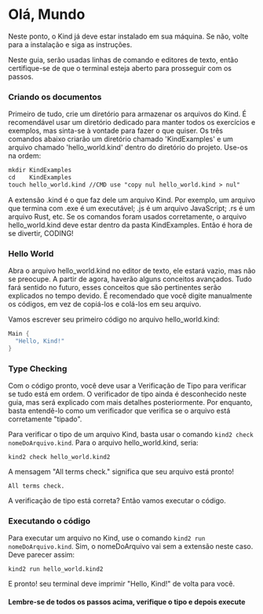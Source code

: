 # Olá, Mundo

Neste ponto, o Kind já deve estar instalado em sua máquina. Se não, volte para a instalação e siga as instruções.

Neste guia, serão usadas linhas de comando e editores de texto, então certifique-se de que o terminal esteja aberto para prosseguir com os passos.

### Criando os documentos

Primeiro de tudo, crie um diretório para armazenar os arquivos do Kind. É recomendável usar um diretório dedicado para manter todos os exercícios e exemplos, mas sinta-se à vontade para fazer o que quiser.
Os três comandos abaixo criarão um diretório chamado 'KindExamples' e um arquivo chamado 'hello_world.kind' dentro do diretório do projeto. Use-os na ordem:

```diff
mkdir KindExamples
cd    KindExamples
touch hello_world.kind //CMD use "copy nul hello_world.kind > nul"
```

A extensão .kind é o que faz dele um arquivo Kind. Por exemplo, um arquivo que termina com .exe é um executável; .js é um arquivo JavaScript; .rs é um arquivo Rust, etc.
Se os comandos foram usados corretamente, o arquivo hello_world.kind deve estar dentro da pasta KindExamples. Então é hora de se divertir, CODING!

### Hello World

Abra o arquivo hello_world.kind no editor de texto, ele estará vazio, mas não se preocupe.
A partir de agora, haverão alguns conceitos avançados. Tudo fará sentido no futuro, esses conceitos que são pertinentes serão explicados no tempo devido. É recomendado que você digite manualmente os códigos, em vez de copiá-los e colá-los em seu arquivo.

Vamos escrever seu primeiro código no arquivo hello_world.kind:

``` Rust
Main {
  "Hello, Kind!"
}
```

### Type Checking

Com o código pronto, você deve usar a Verificação de Tipo para verificar se tudo está em ordem. O verificador de tipo ainda é desconhecido neste guia, mas será explicado com mais detalhes posteriormente. Por enquanto, basta entendê-lo como um verificador que verifica se o arquivo está corretamente "tipado".

Para verificar o tipo de um arquivo Kind, basta usar o comando `kind2 check nomeDoArquivo.kind`. Para o arquivo hello_world.kind, seria:

```
kind2 check hello_world.kind2
```

A mensagem "All terms check." significa que seu arquivo está pronto!

```
All terms check.
```

A verificação de tipo está correta? Então vamos executar o código.

### Executando o código

Para executar um arquivo no Kind, use o comando `kind2 run nomeDoArquivo.kind`. Sim, o nomeDoArquivo vai sem a extensão neste caso. Deve parecer assim:

```
kind2 run hello_world.kind2
```

E pronto! seu terminal deve imprimir "Hello, Kind!" de volta para você.

#### Lembre-se de todos os passos acima, verifique o tipo e depois execute
